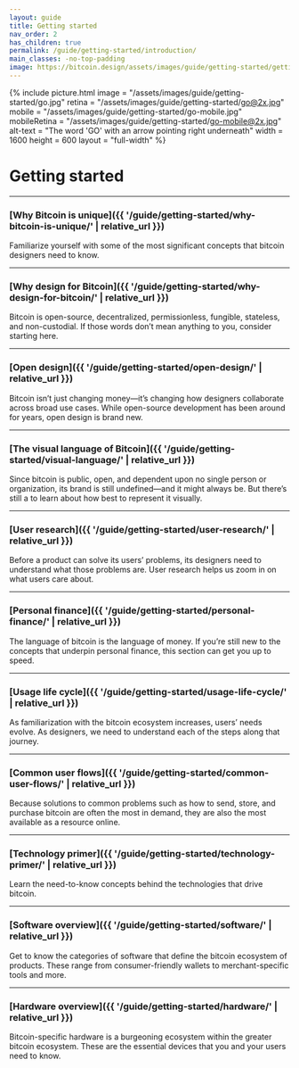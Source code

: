```yaml
---
layout: guide
title: Getting started
nav_order: 2
has_children: true
permalink: /guide/getting-started/introduction/
main_classes: -no-top-padding
image: https://bitcoin.design/assets/images/guide/getting-started/getting-started-preview.jpg
---
```


<!--

Editor's notes

A brief introduction and summary of all pages in this section. The idea is that readers
scan this page to get an overview of the section and then decide which topics to dive into.

Illustration sources

- https://www.figma.com/file/qzvCvqhSRx3Jq8aywaSjlr/Bitcoin-Design-Guide-Illustrations-CO?node-id=236%3A467

-->

{% include picture.html
   image = "/assets/images/guide/getting-started/go.jpg"
   retina = "/assets/images/guide/getting-started/go@2x.jpg"
   mobile = "/assets/images/guide/getting-started/go-mobile.jpg"
   mobileRetina = "/assets/images/guide/getting-started/go-mobile@2x.jpg"
   alt-text = "The word 'GO' with an arrow pointing right underneath"
   width = 1600
   height = 600
   layout = "full-width"
%}

# Getting started

---

### [Why Bitcoin is unique]({{ '/guide/getting-started/why-bitcoin-is-unique/' | relative_url }})

Familiarize yourself with some of the most significant concepts that bitcoin designers need to know.

---

### [Why design for Bitcoin]({{ '/guide/getting-started/why-design-for-bitcoin/' | relative_url }})

Bitcoin is open-source, decentralized, permissionless, fungible, stateless, and non-custodial. If those words don’t mean anything to you, consider starting here.  

---

### [Open design]({{ '/guide/getting-started/open-design/' | relative_url }})

Bitcoin isn’t just changing money—it’s changing how designers collaborate across broad use cases. While open-source development has been around for years, open design is brand new.

---

### [The visual language of Bitcoin]({{ '/guide/getting-started/visual-language/' | relative_url }})

Since bitcoin is public, open, and dependent upon no single person or organization, its brand is still undefined—and it might always be. But there’s still a to learn about how best to represent it visually.

---

### [User research]({{ '/guide/getting-started/user-research/' | relative_url }})

Before a product can solve its users’ problems, its designers need to understand what those problems are. User research helps us zoom in on what users care about.

---

### [Personal finance]({{ '/guide/getting-started/personal-finance/' | relative_url }})

The language of bitcoin is the language of money. If you’re still new to the concepts that underpin personal finance, this section can get you up to speed.

---

### [Usage life cycle]({{ '/guide/getting-started/usage-life-cycle/' | relative_url }})

As familiarization with the bitcoin ecosystem increases, users’ needs evolve. As designers, we need to understand each of the steps along that journey.

---

### [Common user flows]({{ '/guide/getting-started/common-user-flows/' | relative_url }})

Because solutions to common problems such as how to send, store, and purchase bitcoin are often the most in demand, they are also the most available as a resource online.

---

### [Technology primer]({{ '/guide/getting-started/technology-primer/' | relative_url }})

Learn the need-to-know concepts behind the technologies that drive bitcoin.

---

### [Software overview]({{ '/guide/getting-started/software/' | relative_url }})

Get to know the categories of software that define the bitcoin ecosystem of products. These range from consumer-friendly wallets to merchant-specific tools and more.

---

### [Hardware overview]({{ '/guide/getting-started/hardware/' | relative_url }})

Bitcoin-specific hardware is a burgeoning ecosystem within the greater bitcoin ecosystem. These are the essential devices that you and your users need to know.
